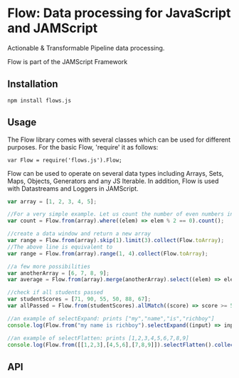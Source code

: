 Flow: Data processing for JavaScript and JAMScript
==================================================
Actionable & Transformable Pipeline data processing.

Flow is part of the JAMScript Framework

Installation
------------

`npm install flows.js`


Usage
-----
The Flow library comes with several classes which can be used for different purposes. 
For the basic Flow, 'require' it as follows:

`var Flow = require('flows.js').Flow;`

Flow can be used to operate on several data types including Arrays, Sets, Maps, Objects, Generators and any JS Iterable. 
In addition, Flow is used with Datastreams and Loggers in JAMScript.

```javascript
var array = [1, 2, 3, 4, 5];

//For a very simple example. Let us count the number of even numbers in the array
var count = Flow.from(array).where((elem) => elem % 2 == 0).count();

//create a data window and return a new array
var range = Flow.from(array).skip(1).limit(3).collect(Flow.toArray);
//The above line is equivalent to
var range = Flow.from(array).range(1, 4).collect(Flow.toArray);

//a few more possibilities
var anotherArray = [6, 7, 8, 9];
var average = Flow.from(array).merge(anotherArray).select((elem) => elem * 5).average();

//check if all students passed
var studentScores = [71, 90, 55, 50, 88, 67];
var allPassed = Flow.from(studentScores).allMatch((score) => score >= 50);

//an example of selectExpand: prints ["my","name","is","richboy"]
console.log(Flow.from("my name is richboy").selectExpand((input) => input.split(" ")).collect(Flow.toArray()));

//an example of selectFlatten: prints [1,2,3,4,5,6,7,8,9]
console.log(Flow.from([[1,2,3],[4,5,6],[7,8,9]]).selectFlatten().collect(Flow.toArray()));
```


API
---

